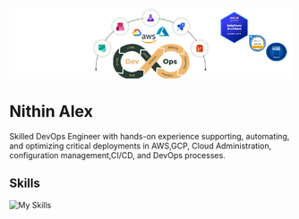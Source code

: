 ![Design and Development](https://github.com/night-pilot/night-pilot/blob/main/Untitled-1.jpg)

# Nithin Alex
Skilled DevOps Engineer with hands-on experience supporting, automating, and optimizing critical deployments in AWS,GCP, Cloud Administration, configuration management,CI/CD, and DevOps processes.
## Skills

![My Skills](https://skillicons.dev/icons?i=aws,gcp,azure,jenkins,git,kubernetes,Docker,&perline=6)




